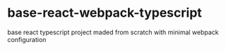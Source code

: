 # base-react-webpack-typescript
base react typescript project maded from scratch with minimal webpack configuration
